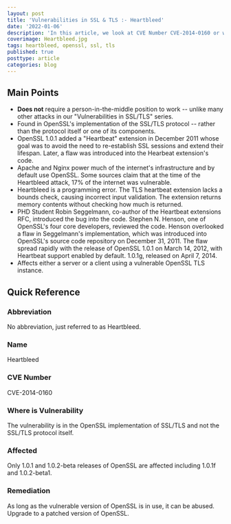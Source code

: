 ```yaml
---
layout: post
title: 'Vulnerabilities in SSL & TLS :- Heartbleed'
date: '2022-01-06'
description: 'In this article, we look at CVE Number CVE-2014-0160 or what is commonly referred to as the Heartbleed vulnerability; a buffer overflow in the Heartbeat extension of OpenSSL. A malicious client could send a specially crafted packet to disclose a limited portion of the server or computer's memory per request from a connected client or server. The disclosed portions of memory could include sensitive information, such as private keys, names, usernames, passwords and/or any other data on the system.'
coverimage: Heartbleed.jpg
tags: heartbleed, openssl, ssl, tls
published: true
posttype: article
categories: blog
---
```

## Main Points

- **Does not** require a person-in-the-middle position to work -- unlike many other attacks in our "Vulnerabilities in SSL/TLS" series.
- Found in OpenSSL's implementation of the SSL/TLS protocol -- rather than the protocol itself or one of its components.
- OpenSSL 1.0.1 added a "Heartbeat" extension in December 2011 whose goal was to avoid the need to re-establish SSL sessions and extend their lifespan. Later, a flaw was introduced into the Hearbeat extension's code.
- Apache and Nginx power much of the internet's infrastructure and by default use OpenSSL. Some sources claim that at the time of the Heartbleed attack, 17% of the internet was vulnerable.
- Heartbleed is a programming error. The TLS heartbeat extension lacks a bounds check, causing incorrect input validation. The extension returns memory contents without checking how much is returned.
- PHD Student Robin Seggelmann, co-author of the Heartbeat extensions RFC, introduced the bug into the code. Stephen N. Henson, one of OpenSSL's four core developers, reviewed the code. Henson overlooked a flaw in Seggelmann's implementation, which was introduced into OpenSSL's source code repository on December 31, 2011. The flaw spread rapidly with the release of OpenSSL 1.0.1 on March 14, 2012, with Heartbeat support enabled by default. 1.0.1g, released on April 7, 2014.
- Affects either a server or a client using a vulnerable OpenSSL TLS instance.

## Quick Reference

### Abbreviation

No abbreviation, just referred to as Heartbleed. 

### Name

Heartbleed

### CVE Number

CVE-2014-0160

### Where is Vulnerability

The vulnerability is in the OpenSSL implementation of SSL/TLS and not the SSL/TLS protocol itself.  

### Affected

Only 1.0.1 and 1.0.2-beta releases of OpenSSL are affected including 1.0.1f and 1.0.2-beta1.

### Remediation

As long as the vulnerable version of OpenSSL is in use, it can be abused. Upgrade to a patched version of OpenSSL.